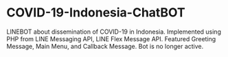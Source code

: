 # COVID-19-Indonesia-ChatBOT
LINEBOT about dissemination of COVID-19 in Indonesia. 
Implemented using PHP from LINE Messaging API, LINE Flex Message API. 
Featured Greeting Message, Main Menu, and Callback Message.
Bot is no longer active.
